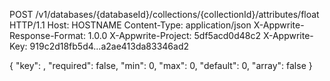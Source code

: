 POST /v1/databases/{databaseId}/collections/{collectionId}/attributes/float HTTP/1.1
Host: HOSTNAME
Content-Type: application/json
X-Appwrite-Response-Format: 1.0.0
X-Appwrite-Project: 5df5acd0d48c2
X-Appwrite-Key: 919c2d18fb5d4...a2ae413da83346ad2

{
  "key": ,
  "required": false,
  "min": 0,
  "max": 0,
  "default": 0,
  "array": false
}

